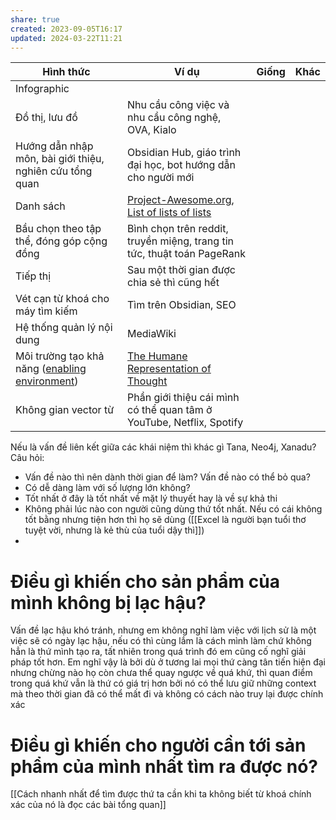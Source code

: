 ```yaml
---
share: true
created: 2023-09-05T16:17
updated: 2024-03-22T11:21
---
```

| Hình thức                                                                                                                                                                                                                                                          | Ví dụ                                                                                                                                                                    | Giống | Khác |
| ------------------------------------------------------------------------------------------------------------------------------------------------------------------------------------------------------------------------------------------------------------------ | ------------------------------------------------------------------------------------------------------------------------------------------------------------------------ | ----- | ---- |
| Infographic                                                                                                                                                                                                                                                        |                                                                                                                                                                          |       |      |
| Đồ thị, lưu đồ                                                                                                                                                                                                                                                     | Nhu cầu công việc và nhu cầu công nghệ, OVA, Kialo                                                                                                                       |       |      |
| Hướng dẫn nhập môn, bài giới thiệu, nghiên cứu tổng quan                                                                                                                                                                                                           | Obsidian Hub, giáo trình đại học, bot hướng dẫn cho người mới                                                                                                            |       |      |
| Danh sách                                                                                                                                                                                                                                                          | [Project-Awesome.org](https://project-awesome.org/), [List of lists of lists](https://en.wikipedia.org/wiki/List_of_lists_of_lists "List of lists of lists - Wikipedia") |       |      |
| Bầu chọn theo tập thể, đóng góp cộng đồng                                                                                                                                                                                                                          | Bình chọn trên reddit, truyền miệng, trang tin tức, thuật toán PageRank                                                                                                  |       |      |
| Tiếp thị                                                                                                                                                                                                                                                           | Sau một thời gian được chia sẻ thì cũng hết                                                                                                                              |       |      |
| Vét cạn từ khoá cho máy tìm kiếm                                                                                                                                                                                                                                   | Tìm trên Obsidian, SEO                                                                                                                                                   |       |      |
| Hệ thống quản lý nội dung                                                                                                                                                                                                                                          | MediaWiki                                                                                                                                                                |       |      |
| Môi trường tạo khả năng ([enabling environment](https://notes.andymatuschak.org/z492hGrHvRvJiEY9UfB4Mby?stackedNotes=z8ZWYXFwXV38qiCgRx7zf2ySy9WCxWvcizNVr&stackedNotes=z2qBbdZidZNjbpdggRbmgeUeVf2H7aCevSYvE&stackedNotes=z8DyCwRiC8HT89mMvtBjwcGVs5ucHPHcrScch)) | [The Humane Representation of Thought](https://vimeo.com/115154289 "The Humane Representation of Thought on Vimeo")                                                      |       |      |
| Không gian vector từ                                                                                                                                                                                                                                               | Phần giới thiệu cái mình có thể quan tâm ở YouTube, Netflix, Spotify                                                                                                     |       |      |

Nếu là vấn đề liên kết giữa các khái niệm thì khác gì Tana, Neo4j, Xanadu?                                                         
Câu hỏi:
- Vấn đề nào thì nên dành thời gian để làm? Vấn đề nào có thể bỏ qua?
- Có dễ dàng làm với số lượng lớn không?
- Tốt nhất ở đây là tốt nhất về mặt lý thuyết hay là về sự khả thi
- Không phải lúc nào con người cũng dùng thứ tốt nhất. Nếu có cái không tốt bằng nhưng tiện hơn thì họ sẽ dùng ([[Excel là người bạn tuổi thơ tuyệt vời, nhưng là kẻ thù của tuổi dậy thì]]) 
- 

# Điều gì khiến cho sản phẩm của mình không bị lạc hậu?
Vấn đề lạc hậu khó tránh, nhưng em không nghĩ làm việc với lịch sử là một việc sẽ có ngày lạc hậu, nếu có thì cùng lắm là cách mình làm chứ không hẳn là thứ mình tạo ra, tất nhiên trong quá trình đó em cũng cố nghĩ giải pháp tốt hơn. Em nghĩ vậy là bởi dù ở tương lai mọi thứ càng tân tiến hiện đại nhưng chừng nào họ còn chưa thể quay ngược về quá khứ, thì quan điểm trong quá khứ vẫn là thứ có giá trị hơn bởi nó có thể lưu giữ những context mà theo thời gian đã có thể mất đi và không có cách nào truy lại được chính xác

# Điều gì khiến cho người cần tới sản phẩm của mình nhất tìm ra được nó?

[[Cách nhanh nhất để tìm được thứ ta cần khi ta không biết từ khoá chính xác của nó là đọc các bài tổng quan]]

